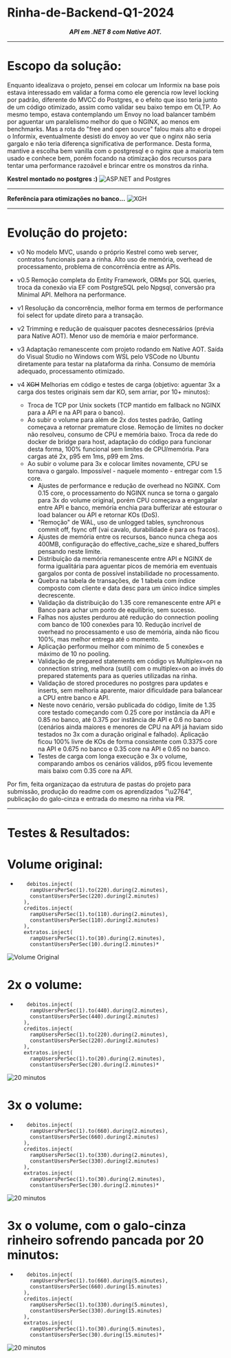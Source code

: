 # Rinha-de-Backend-Q1-2024

**<center><i>API em .NET 8 com Native AOT.</i></center>**

---
**Escopo da solução:**
========================
Enquanto idealizava o projeto, pensei em colocar um Informix na base pois estava interessado em validar a forma como ele gerencia row level locking por padrão, diferente do MVCC do Postgres, e o efeito que isso teria junto de um código otimizado, assim como validar seu baixo tempo em OLTP. Ao mesmo tempo, estava contemplando um Envoy no load balancer também por aguentar um paralelismo melhor do que o NGINX, ao menos em benchmarks. Mas a rota do "free and open source" falou mais alto e dropei o Informix, eventualmente desisti do envoy ao ver que o nginx não seria gargalo e não teria diferença significativa de performance. Desta forma, mantive a escolha bem vanilla com o postgresql e o nginx que a maioria tem usado e conhece bem, porém focando na otimização dos recursos para tentar uma performance razoável e brincar entre os monstros da rinha. 

**Kestrel montado no postgres :)**
![ASP.NET and Postgres](https://th.bing.com/th/id/OIG2.Q21F.uNfeHTS7EhCTSMc)

---
**Referência para otimizações no banco...**
![XGH](https://atitudereflexiva.files.wordpress.com/2015/10/xgh-e1330433625262.jpg)


---
**Evolução do projeto:**
========================
- v0 No modelo MVC, usando o próprio Kestrel como web server, contratos funcionais para a rinha. Alto uso de memória, overhead de processamento, problema de concorrência entre as APIs.
- v0.5 Remoção completa do Entity Framework, ORMs por SQL queries, troca da conexão via EF com PostgreSQL pelo Npgsql, conversão pra Minimal API. Melhora na performance.
- v1 Resolução da concorrência, melhor forma em termos de performance foi select for update direto para a transação.
- v2 Trimming e redução de quaisquer pacotes desnecessários (prévia para Native AOT). Menor uso de memória e maior performance.
- v3 Adaptação remanescente com projeto rodando em Native AOT. Saída do Visual Studio no Windows com WSL pelo VSCode no Ubuntu diretamente para testar na plataforma da rinha. Consumo de memória adequado, processamento otimizado.
 
- v4 ~~XGH~~ Melhorias em código e testes de carga (objetivo: aguentar 3x a carga dos testes originais sem dar KO, sem arriar, por 10+ minutos):
  - Troca de TCP por Unix sockets (TCP mantido em fallback no NGINX para a API e na API para o banco).
  - Ao subir o volume para além de 2x dos testes padrão, Gatling começava a retornar premature close. Remoção de limites no docker não resolveu, consumo de CPU e memória baixo. Troca da rede do docker de bridge para host, adaptação do código para funcionar desta forma, 100% funcional sem limites de CPU/memória. Para cargas até 2x, p95 em 1ms, p99 em 2ms.
  - Ao subir o volume para 3x e colocar limites novamente, CPU se tornava o gargalo. Impossível - naquele momento - entregar com 1.5 core.
    - Ajustes de performance e redução de overhead no NGINX. Com 0.15 core, o processamento do NGINX nunca se torna o gargalo para 3x do volume original, porém CPU começava a engargalar entre API e banco, memória enchia para bufferizar até estourar o load balancer ou API e retornar KOs (DoS).
    - "Remoção" de WAL, uso de unlogged tables, synchronous commit off, fsync off (vai cavalo, durabilidade é para os fracos). 
    - Ajustes de memória entre os recursos, banco nunca chega aos 400MB, configuração do effective_cache_size e shared_buffers pensando neste limite.
    - Distribuição da memória remanescente entre API e NGINX de forma igualitária para aguentar picos de memória em eventuais gargalos por conta de possível instabilidade no processamento.
    - Quebra na tabela de transações, de 1 tabela com índice composto com cliente e data desc para um único índice simples decrescente.  
    - Validação da distribuição do 1.35 core remanescente entre API e Banco para achar um ponto de equilíbrio, sem sucesso.
    - Falhas nos ajustes perdurou até redução do connection pooling com banco de 100 conexões para 10. Redução incrível de overhead no processamento e uso de memória, ainda não ficou 100%, mas melhor entrega até o momento.
    - Aplicação performou melhor com mínimo de 5 conexões e máximo de 10 no pooling.
    - Validação de prepared statements em código vs Multiplex=on na connection string, melhora (sutil) com o multiplex=on ao invés do prepared statements para as queries utilizadas na rinha.
    - Validação de stored procedures no postgres para updates e inserts, sem melhoria aparente, maior dificuldade para balancear a CPU entre banco e API.
    - Neste novo cenário, versão publicada do código, limite de 1.35 core testado começando com 0.25 core por instância da API e 0.85 no banco, até 0.375 por instância de API e 0.6 no banco (cenários ainda maiores e menores de CPU na API já haviam sido testados no 3x com a duração original e falhado). Aplicação ficou 100% livre de KOs de forma consistente com 0.3375 core na API e 0.675 no banco e 0.35 core na API e 0.65 no banco.
    - Testes de carga com longa execução e 3x o volume, comparando ambos os cenários válidos, p95 ficou levemente mais baixo com 0.35 core na API.

Por fim, feita organizaçao da estrutura de pastas do projeto para submissão, produção do readme com os aprendizados "\u2764", publicação do galo-cinza e entrada do mesmo na rinha via PR. 

---
**Testes & Resultados:**
========================

**Volume original:**
========================

*        debitos.inject(
          rampUsersPerSec(1).to(220).during(2.minutes),
          constantUsersPerSec(220).during(2.minutes)
        ),
        creditos.inject(
          rampUsersPerSec(1).to(110).during(2.minutes),
          constantUsersPerSec(110).during(2.minutes)
        ),
        extratos.inject(
          rampUsersPerSec(1).to(10).during(2.minutes),
          constantUsersPerSec(10).during(2.minutes)*

![Volume Original](https://raw.githubusercontent.com/WagnerKessler/Rinha-de-Backend-Q1-2024/minimal/Images/Original.png)          

**2x o volume:**
========================

*        debitos.inject(
          rampUsersPerSec(1).to(440).during(2.minutes),
          constantUsersPerSec(440).during(2.minutes)
        ),
        creditos.inject(
          rampUsersPerSec(1).to(220).during(2.minutes),
          constantUsersPerSec(220).during(2.minutes)
        ),
        extratos.inject(
          rampUsersPerSec(1).to(20).during(2.minutes),
          constantUsersPerSec(20).during(2.minutes)*

![20 minutos](https://raw.githubusercontent.com/WagnerKessler/Rinha-de-Backend-Q1-2024/minimal/Images/2x-volume.png)

**3x o volume:**
========================

*        debitos.inject(
          rampUsersPerSec(1).to(660).during(2.minutes),
          constantUsersPerSec(660).during(2.minutes)
        ),
        creditos.inject(
          rampUsersPerSec(1).to(330).during(2.minutes),
          constantUsersPerSec(330).during(2.minutes)
        ),
        extratos.inject(
          rampUsersPerSec(1).to(30).during(2.minutes),
          constantUsersPerSec(30).during(2.minutes)*

![20 minutos](https://raw.githubusercontent.com/WagnerKessler/Rinha-de-Backend-Q1-2024/minimal/Images/3x-volume.png)

**3x o volume, com o galo-cinza rinheiro sofrendo pancada por 20 minutos:**
========================

*        debitos.inject(
          rampUsersPerSec(1).to(660).during(5.minutes),
          constantUsersPerSec(660).during(15.minutes)
        ),
        creditos.inject(
          rampUsersPerSec(1).to(330).during(5.minutes),
          constantUsersPerSec(330).during(15.minutes)
        ),
        extratos.inject(
          rampUsersPerSec(1).to(30).during(5.minutes),
          constantUsersPerSec(30).during(15.minutes)*

![20 minutos](https://raw.githubusercontent.com/WagnerKessler/Rinha-de-Backend-Q1-2024/minimal/Images/20-mins.png)
